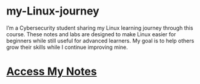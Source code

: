 # my-Linux-journey
I’m a Cybersecurity student sharing my Linux learning journey through this course. These notes and labs are designed to make Linux easier for beginners while still useful for advanced learners. My goal is to help others grow their skills while I continue improving mine.
# [Access My Notes](https://meezok-pj.github.io/my-Linux-journey/linux-references.html)
